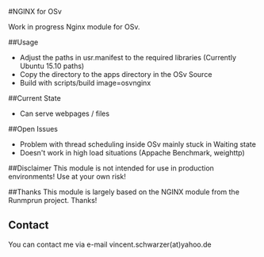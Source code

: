 #NGINX for OSv

Work in progress Nginx module for OSv.

##Usage
* Adjust the paths in usr.manifest to the required libraries (Currently Ubuntu 15.10 paths)
* Copy the directory to the apps directory in the OSv Source
* Build with scripts/build image=osvnginx


##Current State
* Can serve webpages / files

##Open Issues
* Problem with thread scheduling inside OSv mainly stuck in Waiting state
* Doesn't work in high load situations (Appache Benchmark, weighttp)

##Disclaimer
This module is not intended for use in production environments! Use at your own risk!

##Thanks
This module is largely based on the NGINX module from the Runmprun project. Thanks!

## Contact
You can contact me via e-mail vincent.schwarzer(at)yahoo.de
